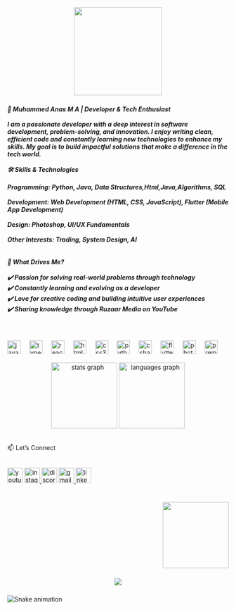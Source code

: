 <div align="center">
  <img height="200" src="https://img.freepik.com/free-photo/rear-view-programmer-working-all-night-long_1098-18697.jpg?t=st=1741326877~exp=1741330477~hmac=0d58f8812f41e3264b699ea6419df2126b0cf4d8eeed69cdf0656a22ebea5740&w=1060"  />
</div>

###

<h5 align="left">🚀 Muhammed Anas M A | Developer & Tech Enthusiast<br><br>I am a passionate developer with a deep interest in software development, problem-solving, and innovation. I enjoy writing clean, efficient code and constantly learning new technologies to enhance my skills. My goal is to build impactful solutions that make a difference in the tech world.<br><br>🛠 Skills & Technologies<br><br>Programming: Python, Java, Data Structures,Html,Java,Algorithms, SQL<br><br>Development: Web Development (HTML, CSS, JavaScript), Flutter (Mobile App Development)<br><br>Design: Photoshop, UI/UX Fundamentals<br><br>Other Interests: Trading, System Design, AI<br><br><br>🎯 What Drives Me?<br><br>✔️ Passion for solving real-world problems through technology<br>✔️ Constantly learning and evolving as a developer<br>✔️ Love for creative coding and building intuitive user experiences<br>✔️ Sharing knowledge through Ruzaar Media on YouTube<br><br>

###

<br clear="both">




<div align="left">
  <img src="https://cdn.jsdelivr.net/gh/devicons/devicon/icons/javascript/javascript-original.svg" height="30" alt="javascript logo"  />
  <img width="12" />
  <img src="https://cdn.jsdelivr.net/gh/devicons/devicon/icons/typescript/typescript-original.svg" height="30" alt="typescript logo"  />
  <img width="12" />
  <img src="https://cdn.jsdelivr.net/gh/devicons/devicon/icons/react/react-original.svg" height="30" alt="react logo"  />
  <img width="12" />
  <img src="https://cdn.jsdelivr.net/gh/devicons/devicon/icons/html5/html5-original.svg" height="30" alt="html5 logo"  />
  <img width="12" />
  <img src="https://cdn.jsdelivr.net/gh/devicons/devicon/icons/css3/css3-original.svg" height="30" alt="css3 logo"  />
  <img width="12" />
  <img src="https://cdn.jsdelivr.net/gh/devicons/devicon/icons/python/python-original.svg" height="30" alt="python logo"  />
  <img width="12" />
  <img src="https://cdn.jsdelivr.net/gh/devicons/devicon/icons/csharp/csharp-original.svg" height="30" alt="csharp logo"  />
  <img width="12" />
  <img src="https://cdn.jsdelivr.net/gh/devicons/devicon/icons/flutter/flutter-original.svg" height="30" alt="flutter logo"  />
  <img width="12" />
  <img src="https://cdn.jsdelivr.net/gh/devicons/devicon/icons/photoshop/photoshop-plain.svg" height="30" alt="photoshop logo"  />
  <img width="12" />
  <img src="https://cdn.jsdelivr.net/gh/devicons/devicon/icons/premierepro/premierepro-plain.svg" height="30" alt="premierepro logo"  />
</div>

<br clear="both">
<div align="center">
  <img src="https://github-readme-stats.vercel.app/api?username=Anasma123&hide_title=false&hide_rank=false&show_icons=true&include_all_commits=true&count_private=true&disable_animations=false&theme=dracula&locale=en&hide_border=false&order=1" height="150" alt="stats graph"  />
  <img src="https://github-readme-stats.vercel.app/api/top-langs?username=Anasma123&locale=en&hide_title=false&layout=compact&card_width=320&langs_count=5&theme=dracula&hide_border=false&order=2" height="150" alt="languages graph"  />
</div>

<br clear="both">

📫 Let’s Connect<br><br>
<div align="left">
  <a href="https://youtube.com/@ruzaarmedia2251?si=OHnaiVJc-dWTA4Fq">
  <img src="https://img.shields.io/static/v1?message=Youtube&logo=youtube&label=&color=FF0000&logoColor=white&labelColor=&style=for-the-badge" height="35" alt="youtube logo"  /></a>
  <a href="https://instagram.com/muhammed_anas_ma?utm_medium=copy_link">
  <img src="https://img.shields.io/static/v1?message=Instagram&logo=instagram&label=&color=E4405F&logoColor=white&labelColor=&style=for-the-badge" height="35" alt="instagram logo" /> </a>
  <a href="anasmapvt@gmail.com">
  <img src="https://img.shields.io/static/v1?message=Discord&logo=discord&label=&color=7289DA&logoColor=white&labelColor=&style=for-the-badge" height="35" alt="discord logo"  /></a>
<a href="mailto:anasmapvt@gmail.com">
  <img src="https://img.shields.io/static/v1?message=Gmail&logo=gmail&label=&color=D14836&logoColor=white&labelColor=&style=for-the-badge" height="35" alt="gmail logo"  />
</a>

  <a href="www.linkedin.com/in/Muhammedanasma">
  <img src="https://img.shields.io/static/v1?message=LinkedIn&logo=linkedin&label=&color=0077B5&logoColor=white&labelColor=&style=for-the-badge" height="35" alt="linkedin logo"  /></a>
</div>

###

<br clear="both">

<img align="right" height="150" src="https://www.instagram.com/muhammed_anas_ma/p/CxS47S4BmB7/"  />

###


###

<br clear="both">



###

<div align="center">
  <img src="https://profile-counter.glitch.me/Anasma123/count.svg?"  />
</div>

###

<img src="https://raw.githubusercontent.com/Anasma123/Anasma123/output/snake.svg" alt="Snake animation" />

###
